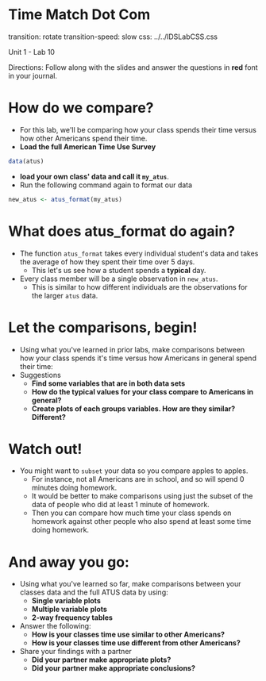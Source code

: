 Time Match Dot Com
========================================================
transition: rotate
transition-speed: slow
css: ../../IDSLabCSS.css

Unit 1 - Lab 10

Directions: Follow along with the slides and answer the questions in **red** font in your journal.



How do we compare?
==================

- For this lab, we'll be comparing how your class spends their time versus how other Americans spend their time.
- **Load the full American Time Use Survey**

```r
data(atus)
```
- **load your own class' data and call it `my_atus`**.
- Run the following command again to format our data

```r
new_atus <- atus_format(my_atus)
```

What does atus_format do again?
===============================

- The function `atus_format` takes every individual student's data and takes the average of how they spent their time over 5 days.
    - This let's us see how a student spends a **typical** day.
- Every class member will be a single observation in `new_atus`.
    - This is similar to how different individuals are the observations for the larger `atus` data.
    
Let the comparisons, begin!
===========================

- Using what you've learned in prior labs, make comparisons between how your class spends it's time versus how Americans in general spend their time:
- Suggestions
    - **Find some variables that are in both data sets**
    - **How do the typical values for your class compare to Americans in general?**
    - **Create plots of each groups variables. How are they similar? Different?**
    
    
Watch out! 
==========

- You might want to `subset` your data so you compare apples to apples. 
    - For instance, not all Americans are in school, and so will spend 0 minutes doing homework.
    - It would be better to make comparisons using just the subset of the data of people who did at least 1 minute of homework.
    - Then you can compare how much time your class spends on homework against other people who also spend at least some time doing homework.
    
And away you go:
================

- Using what you've learned so far, make comparisons between your classes data and the full ATUS data by using:
    - **Single variable plots**
    - **Multiple variable plots**
    - **2-way frequency tables**
- Answer the following:
    - **How is your classes time use similar to other Americans?**
    - **How is your classes time use different from other Americans?**
- Share your findings with a partner
    - **Did your partner make appropriate plots?**
    - **Did your partner make appropriate conclusions?**
